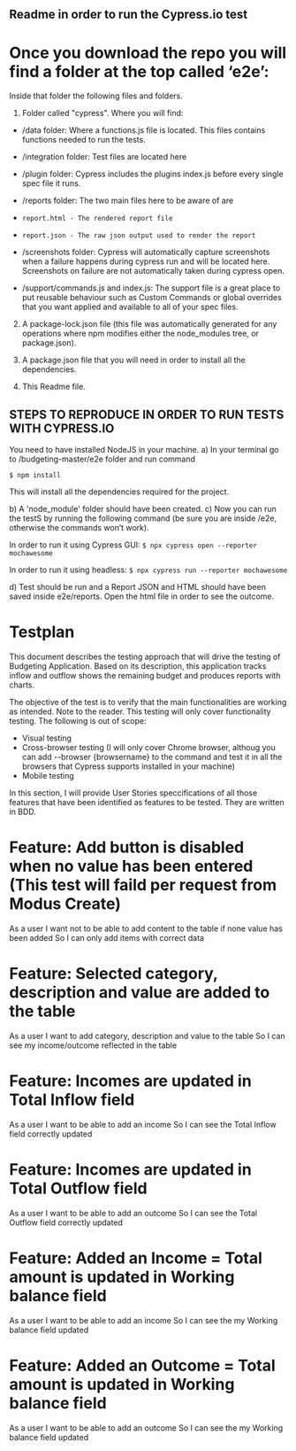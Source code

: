 ## Readme in order to run the Cypress.io test

# Once you download the repo you will find a folder at the top called ‘e2e’:

Inside that folder the following files and folders.

1. Folder called "cypress". Where you will find:

 - /data folder: Where a functions.js file is located. This files contains functions needed to run the tests.

 - /integration folder: Test files are located here

 -	/plugin folder: Cypress includes the plugins index.js before every single spec file it runs.

 - /reports folder: The two main files here to be aware of are
  -  	report.html - The rendered report file
  -  	report.json - The raw json output used to render the report

 - /screenshots folder: Cypress will automatically capture screenshots when a failure happens during cypress run and will be located here. Screenshots on failure are not automatically taken during cypress open.

 -	/support/commands.js and index.js: The support file is a great place to put reusable behaviour such as Custom Commands or global overrides that you want applied and available to all of your spec files.

2. A package-lock.json file (this file was automatically generated for any operations where npm modifies either the node_modules tree, or package.json).

3. A package.json file that you will need in order to install all the dependencies.

4. This Readme file.


## STEPS TO REPRODUCE IN ORDER TO RUN TESTS WITH CYPRESS.IO

You need to have installed NodeJS in your machine. 
a)	In your terminal go to /budgeting-master/e2e folder and run command

 ```$ npm install```

This will install all the dependencies required for the project.

b) A 'node_module' folder should have been created.
c) Now you can run the testS by running the following command (be sure you are inside /e2e, otherwise the commands won’t work).

In order to run it using Cypress GUI:
```$ npx cypress open --reporter mochawesome```

In order to run it using headless:
```$ npx cypress run --reporter mochawesome```

d) Test should be run and a Report JSON and HTML should have been saved inside e2e/reports. Open the html file in order to see the outcome.

# Testplan

This document describes the testing approach that will drive the testing of Budgeting Application. Based on its description, this application tracks inflow and outflow shows the remaining budget and produces reports with charts. 
 
The objective of the test is to verify that the main functionalities are working as intended. Note to the reader. This testing will only cover functionality testing. The following is out of scope:
- Visual testing
- Cross-browser testing (I will only cover Chrome browser, althoug you can add --browser {browsername} to the command and test it in all the browsers that Cypress supports installed in your machine)
- Mobile testing
 
In this section, I will provide User Stories speccifications of all those features that have been identified as features to be tested. They are written in BDD.


# Feature: Add button is disabled when no value has been entered (This test will faild per request from Modus Create)
As a user
I want not to be able to add content to the table if none value has been added
So I can only add items with correct data

# Feature: Selected category, description and value are added to the table
As a user
I want to add category, description and value to the table
So I can see my income/outcome reflected in the table

# Feature: Incomes are updated in Total Inflow field
As a user 
I want to be able to add an income
So I can see the Total Inflow field correctly updated 

# Feature: Incomes are updated in Total Outflow field
As a user 
I want to be able to add an outcome
So I can see the Total Outflow field correctly updated 

# Feature: Added an Income = Total amount is updated in Working balance field
As a user 
I want to be able to add an income
So I can see the my Working balance field updated

# Feature: Added an Outcome = Total amount is updated in Working balance field
As a user 
I want to be able to add an outcome
So I can see the my Working balance field updated





